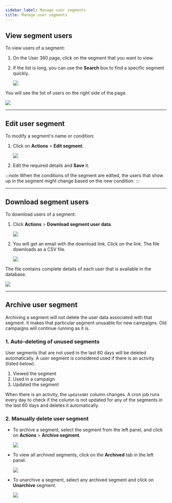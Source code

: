 ```yaml
---
sidebar_label: Manage user segments
title: Manage user segments
---
```



## View segment users

To view users of a segment:

1. On the User 360 page, click on the segment that you want to view. 

2. If the list is long, you can use the **Search** box to find a specific segment quickly.

   ![](https://i.imgur.com/bvS0ofr.png)


You will see the list of users on the right side of the page.

   ![](https://i.imgur.com/wrVY5eE.png)

***

## Edit user segment

To modify a segment's name or condition:

1. Click on **Actions** > **Edit segment**.

   ![](https://i.imgur.com/du1KLbt.png)

2. Edit the required details and **Save** it.

:::note
When the conditions of the segment are edited, the users that show up in the segment might change based on the new condition.
:::

***

## Download segment users

To download users of a segment:
1. Click **Actions** > **Download segment user data**.

   ![](https://i.imgur.com/tMtITgm.png)

2. You will get an email with the download link. Click on the link. The file downloads as a CSV file. 

   ![](https://i.imgur.com/mOqzgWm.png)

The file contains complete details of each user that is available in the database.

   ![](https://i.imgur.com/ECyBtOn.png)


***
 
## Archive user segment

Archiving a segment will not delete the user data associated with that segment. It  makes that particular segment unusable for new campaigns. Old campaigns will continue running as it is.


### 1. Auto-deleting of unused segments

User segments that are not used in the last 60 days will be deleted automatically. A user segment is considered used if there is an activity (listed below).

1. Viewed the segment
2. Used in a campaign
3. Updated the segment

When there is an activity, the `updatedAt` column changes. A cron job runs every day to check if the column is not updated for any of the segments in the last 60 days and deletes it automatically.


### 2. Manually delete user segment

* To archive a segment, select the segment from the left panel, and click on **Actions** > **Archive segment**.

   ![](https://i.imgur.com/ml1Gh8j.png)

* To view all archived segments, click on the **Archived** tab in the left panel.

   ![](https://i.imgur.com/huCOEOJ.png)
  

* To unarchive a segment, select any archived segment and click on **Unarchive** segment.

   ![](https://i.imgur.com/OvBSbKU.png)
 


